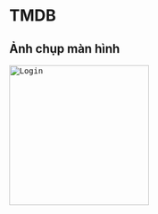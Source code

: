 # TMDB
 
 ## Ảnh chụp màn hình

 <kbd><img src="Tmdb/Resource/Demo/Login.png" alt="Login" width="250"/></kbd> 
